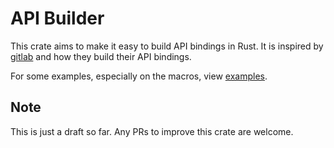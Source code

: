 # API Builder

This crate aims to make it easy to build API bindings in Rust. It is inspired by [gitlab](https://plume.benboeckel.net/~/JustAnotherBlog/designing-rust-bindings-for-rest-ap-is) and how they build their API bindings.

For some examples, especially on the macros, view [examples](./api-builder/examples/).

## Note

This is just a draft so far. Any PRs to improve this crate are welcome.